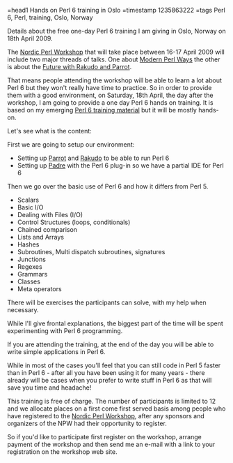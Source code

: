 =head1 Hands on Perl 6 training in Oslo
=timestamp 1235863222
=tags Perl 6, Perl, training, Oslo, Norway



Details about the free one-day Perl 6 training I am giving in Oslo, Norway
on 18th April 2009.



The <a href="http://www.perlworkshop.no/npw2009/">Nordic Perl Workshop</a>
that will take place between 16-17 April 2009 will include two major 
threads of talks. One about 
<a href="http://www.perlworkshop.no/npw2009/talks#87">Modern Perl Ways</a> the
other is about the 
<a href="http://www.perlworkshop.no/npw2009/talks#86">Future with Rakudo and Parrot</a>.

That means people attending the workshop will be able to learn a lot about Perl 6
but they won't really have time to practice.
So in order to provide them with a good environment, on Saturday, 18th April, 
the day after the workshop, I am going to provide a one day Perl 6 
hands on training. It is based on my emerging 
<a href="/perl6.html">Perl 6 training material</a> but it will be mostly
hands-on.

Let's see what is the content:

First we are going to setup our environment:
<ul>
<li>Setting up <a href="http://www.parrot.org/">Parrot</a> and <a href="http://www.rakudo.org/">Rakudo</a> to be able to run Perl 6
<li>Setting up <a href="http://padre.perlide.org/">Padre</a> with the Perl 6 plug-in so we have a partial IDE for Perl 6
</ul>

Then we go over the basic use of Perl 6 and how it differs from Perl 5.
<ul>
<li>Scalars
<li>Basic I/O
<li>Dealing with Files (I/O)
<li>Control Structures (loops, conditionals)
<li>Chained comparison
<li>Lists and Arrays
<li>Hashes
<li>Subroutines, Multi dispatch subroutines, signatures
<li>Junctions
<li>Regexes
<li>Grammars
<li>Classes
<li>Meta operators
</ul>

There will be exercises the participants can solve, 
with my help when necessary.

While I'll give frontal explanations, the biggest part of the 
time will be spent experimenting with Perl 6 programming.

If you are attending the training, at the end of the day you
will be able to write simple applications in Perl 6.

While in most of the cases you'll feel that you can still 
code in Perl 5 faster than in Perl 6 - after all 
you have been using it for many years - there already will
be cases when you prefer to write stuff in Perl 6 as that 
will save you time and headache!

This training is free of charge. The number of participants
is limited to 12 and we allocate places on a first come first served
basis among people who have registered
to the <a href="http://www.perlworkshop.no/npw2009">Nordic Perl Workshop</a>,
after any sponsors and organizers of the NPW had their opportunity
to register.

So if you'd like to participate first register on the workshop,
arrange payment of the workshop and then send me an e-mail 
with a link to your registration on the workshop web site.

